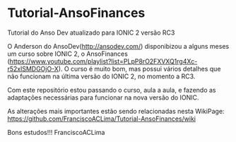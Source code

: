 # Tutorial-AnsoFinances
Tutorial do Anso Dev atualizado para IONIC 2 versão RC3

O Anderson do AnsoDev(http://ansodev.com/) disponibizou a alguns meses um curso sobre IONIC 2, o AnsoFinances (https://www.youtube.com/playlist?list=PLpP8rO2FXVXQ1rg4Xc-r52xlSMDGOjO-X). O curso é muito bom, mas possui vários detalhes que não funcionam na última versão do IONIC 2, no momento a RC3.

Com este repositório estou passando o curso, aula a aula, e fazendo as adaptações necessárias para funcionar na nova versão do IONIC.

As alterações mais importantes estão sendo relacionadas nesta WikiPage:
https://github.com/FranciscoACLima/Tutorial-AnsoFinances/wiki

Bons estudos!!!
FranciscoACLima
